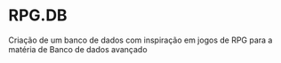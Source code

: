 # RPG.DB
Criação de um banco de dados com inspiração em jogos de RPG para a matéria de Banco de dados avançado
